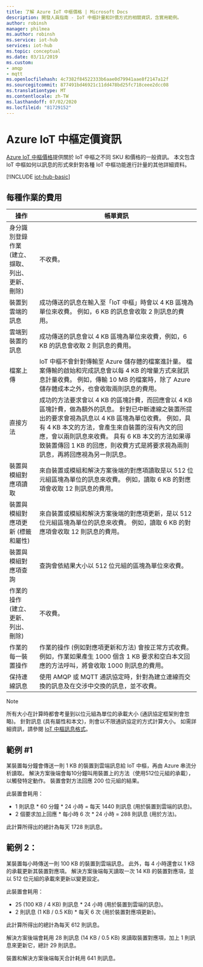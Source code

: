 ```yaml
---
title: 了解 Azure IoT 中樞價格 | Microsoft Docs
description: 開發人員指南 - IoT 中樞計量和計價方式的相關資訊，含實用範例。
author: robinsh
manager: philmea
ms.author: robinsh
ms.service: iot-hub
services: iot-hub
ms.topic: conceptual
ms.date: 03/11/2019
ms.custom:
- amqp
- mqtt
ms.openlocfilehash: 4c7382f84522333b6aae0d79941aae8f2147a12f
ms.sourcegitcommit: 877491bd46921c11dd478bd25fc718ceee2dcc08
ms.translationtype: MT
ms.contentlocale: zh-TW
ms.lasthandoff: 07/02/2020
ms.locfileid: "81729152"
---
```

# <a name="azure-iot-hub-pricing-information"></a>Azure IoT 中樞定價資訊

[Azure IoT 中樞價格](https://azure.microsoft.com/pricing/details/iot-hub)提供關於 IoT 中樞之不同 SKU 和價格的一般資訊。 本文包含 IoT 中樞如何以訊息的形式來針對各種 IoT 中樞功能進行計量的其他詳細資料。

[!INCLUDE [iot-hub-basic](../../includes/iot-hub-basic-partial.md)]

## <a name="charges-per-operation"></a>每種作業的費用

| 操作 | 帳單資訊 | 
| --------- | ------------------- |
| 身分識別登錄作業 <br/> (建立、擷取、列出、更新、刪除) | 不收費。 |
| 裝置到雲端的訊息 | 成功傳送的訊息在輸入至「IoT 中樞」時會以 4 KB 區塊為單位來收費。 例如，6 KB 的訊息會收取 2 則訊息的費用。 |
| 雲端到裝置的訊息 | 成功傳送的訊息會以 4 KB 區塊為單位來收費，例如，6 KB 的訊息會收取 2 則訊息的費用。 |
| 檔案上傳 | IoT 中樞不會針對傳輸至 Azure 儲存體的檔案進計量。 檔案傳輸的啟始和完成訊息會以每 4 KB 的增量方式來就訊息計量收費。 例如，傳輸 10 MB 的檔案時，除了 Azure 儲存體成本之外，也會收取兩則訊息的費用。 |
| 直接方法 | 成功的方法要求會以 4 KB 的區塊計費，而回應會以 4 KB 區塊計費，做為額外的訊息。 針對已中斷連線之裝置所提出的要求會視為訊息以 4 KB 區塊為單位收費。 例如，具有 4 KB 本文的方法，會產生來自裝置的沒有內文的回應，會以兩則訊息來收費。 具有 6 KB 本文的方法如果導致裝置傳回 1 KB 的回應，則收費方式是將要求視為兩則訊息，再將回應視為另一則訊息。 |
| 裝置與模組對應項讀取 | 來自裝置或模組和解決方案後端的對應項讀取是以 512 位元組區塊為單位的訊息來收費。 例如，讀取 6 KB 的對應項會收取 12 則訊息的費用。 |
| 裝置與模組對應項更新 (標籤和屬性) | 來自裝置或模組和解決方案後端的對應項更新，是以 512 位元組區塊為單位的訊息來收費。 例如，讀取 6 KB 的對應項會收取 12 則訊息的費用。 |
| 裝置與模組對應項查詢 | 查詢會依結果大小以 512 位元組的區塊為單位來收費。 |
| 作業的操作 <br/> (建立、更新、列出、刪除) | 不收費。 |
| 作業的每一裝置操作 | 作業的操作 (例如對應項更新和方法) 會按正常方式收費。 例如，作業如果產生 1000 個含 1 KB 要求和空白本文回應的方法呼叫，將會收取 1000 則訊息的費用。 |
| 保持連線訊息 | 使用 AMQP 或 MQTT 通訊協定時，針對為建立連線而交換的訊息及在交涉中交換的訊息，並不收費。 |

> [!NOTE]
> 所有大小在計算時都會考量到以位元組為單位的承載大小 (通訊協定框架則會忽略)。 針對訊息 (具有屬性和本文)，則會以不限通訊協定的方式計算大小。 如需詳細資訊，請參閱 [IoT 中樞訊息格式](iot-hub-devguide-messages-construct.md)。

## <a name="example-1"></a>範例 #1

某裝置每分鐘會傳送一則 1 KB 的裝置到雲端訊息給 IoT 中樞，再由 Azure 串流分析讀取。 解決方案後端會每10分鐘叫用裝置上的方法（使用512位元組的承載），以觸發特定動作。 裝置會對方法回應 200 位元組的結果。

此裝置會耗用：

* 1 則訊息 * 60 分鐘 * 24 小時 = 每天 1440 則訊息 (用於裝置到雲端的訊息)。
* 2 個要求加上回應 * 每小時 6 次 * 24 小時 = 288 則訊息 (用於方法)。

此計算所得出的總計為每天 1728 則訊息。

## <a name="example-2"></a>範例 2：

某裝置每小時傳送一則 100 KB 的裝置到雲端訊息。 此外，每 4 小時還會以 1 KB 的承載更新其裝置對應項。 解決方案後端每天讀取一次 14 KB 的裝置對應項，並以 512 位元組的承載來更新以變更設定。

此裝置會耗用：

* 25 (100 KB / 4 KB) 則訊息 * 24 小時 (用於裝置到雲端的訊息)。
* 2 則訊息 (1 KB / 0.5 KB) * 每天 6 次 (用於裝置對應項更新)。

此計算所得出的總計為每天 612 則訊息。

解決方案後端會耗用 28 則訊息 (14 KB / 0.5 KB) 來讀取裝置對應項，加上 1 則訊息來更新它，總計 29 則訊息。

裝置和解決方案後端每天合計耗用 641 則訊息。
